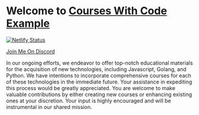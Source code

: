 # Welcome to [Courses With Code Example](https://courses.withcodeexample.com/)

[![Netlify Status](https://api.netlify.com/api/v1/badges/8edc662f-d37b-414d-bd07-76ac291b6b03/deploy-status)](https://app.netlify.com/sites/courses-with-code-example/deploys)

[Join Me On Discord](https://discord.gg/hS2EqYqM)

In our ongoing efforts, we endeavor to offer top-notch educational materials for the acquisition of new technologies, including Javascript, Golang, and Python. We have intentions to incorporate comprehensive courses for each of these technologies in the immediate future. Your assistance in expediting this process would be greatly appreciated. You are welcome to make valuable contributions by either creating new courses or enhancing existing ones at your discretion. Your input is highly encouraged and will be instrumental in our shared mission.

